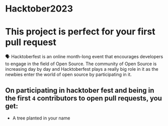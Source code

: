 # Hacktober2023

# This project is perfect for your first pull request
🗣 Hacktoberfest is an online month-long event that encourages developers to engage in the field of Open Source. The community of Open Source is increasing day by day and Hacktoberfest plays a really big role in it as the newbies enter the world of open source by participating in it. 

## On participating in hacktober fest and being in the first `4` contributors to open pull requests, you get:
- A tree planted in your name
